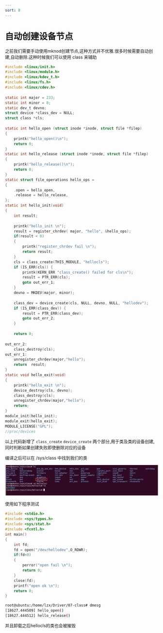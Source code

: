 ```yaml
---
sort: 8
---
```


# 自动创建设备节点

之前我们需要手动使用mknod创建节点,这种方式并不优雅.很多时候需要自动创建,自动删除.这种时候我们可以使用 class 来辅助

```c
#include <linux/init.h>
#include <linux/module.h>
#include <linux/kdev_t.h>
#include <linux/fs.h>
#include <linux/cdev.h>

static int major = 233;
static int minor = 0;
static dev_t devno;
struct device *class_dev = NULL;
struct class *cls;

static int hello_open (struct inode *inode, struct file *filep)
{
	printk("hello_open()\n");
	return 0;
}
static int hello_release (struct inode *inode, struct file *filep)
{
	printk("hello_release()\n");
	return 0;
}
static struct file_operations hello_ops = 
{
	.open = hello_open,
	.release = hello_release,
};
static int hello_init(void)
{
	int result;

	printk("hello_init \n");
	result = register_chrdev( major, "hello", &hello_ops);
	if(result < 0)
	{
		printk("register_chrdev fail \n");
		return result;
	}
	cls = class_create(THIS_MODULE, "hellocls");
	if (IS_ERR(cls)) {
		printk(KERN_ERR "class_create() failed for cls\n");
		result = PTR_ERR(cls);
		goto out_err_1;
	}
	devno = MKDEV(major, minor);
	
	class_dev = device_create(cls, NULL, devno, NULL, "hellodev");
	if (IS_ERR(class_dev)) {
		result = PTR_ERR(class_dev);
		goto out_err_2;
	}
	
	return 0;

out_err_2:
	class_destroy(cls);
out_err_1:
	unregister_chrdev(major,"hello");
	return 	result;
}
static void hello_exit(void)
{
	printk("hello_exit \n");
	device_destroy(cls, devno);
	class_destroy(cls);
	unregister_chrdev(major,"hello");
	return;
}
module_init(hello_init);
module_exit(hello_exit);
MODULE_LICENSE("GPL");
//proc/devices

```

以上代码新增了 `class_create` `device_create` 两个部分,用于类及类的设备创建,同时判断如果创建失败即使删除对应的设备

编译之后可以在 /sys/class 中找到我们的类

![20221205163313](https://raw.githubusercontent.com/learner-lu/picbed/master/20221205163313.png)

使用如下程序测试

```c
#include <stdio.h>
#include <sys/types.h>
#include <sys/stat.h>
#include <fcntl.h>
int main()
{
	int fd;
	fd = open("/dev/hellodev",O_RDWR);
	if(fd<0)
	{
		perror("open fail \n");
		return 0;
	}
	close(fd);
	printf("open ok \n");
	return 0;
}
```

```bash
root@ubuntu:/home/lzx/Driver/07-class# dmesg
[18627.444509] hello_open()
[18627.444512] hello_release()
```

并且卸载之后hellocls的类也会被摧毁